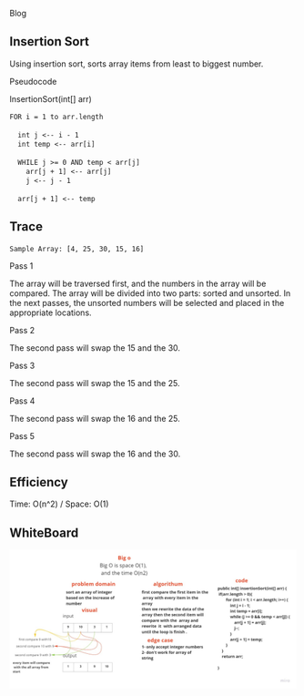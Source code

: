 Blog

## Insertion Sort

Using insertion sort, sorts array items from least to biggest number.

Pseudocode

InsertionSort(int[] arr)

```
FOR i = 1 to arr.length

  int j <-- i - 1
  int temp <-- arr[i]
  
  WHILE j >= 0 AND temp < arr[j]
    arr[j + 1] <-- arr[j]
    j <-- j - 1
    
  arr[j + 1] <-- temp
```

## Trace

```
Sample Array: [4, 25, 30, 15, 16]
```

Pass 1

The array will be traversed first, and the numbers in the array will be compared. The array will be divided into two parts: sorted and unsorted. In the next passes, the unsorted numbers will be selected and placed in the appropriate locations.

Pass 2

The second pass will swap the 15 and the 30.

Pass 3

The second pass will swap the 15 and the 25.

Pass 4

The second pass will swap the 16 and the 25.

Pass 5

The second pass will swap the 16 and the 30.

## Efficiency

Time: O(n^2) / Space: O(1)

## WhiteBoard

![img](./challenge26.jpg)
